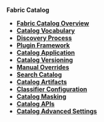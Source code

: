 <strong>Fabric Catalog<strong>
​        

<ul>
	<li><a href="/articles/39_fabric_catalog/01_catalog_overview.md">Fabric Catalog Overview</a></li>
	<web><li><a href="/articles/39_fabric_catalog/02_catalog_vocabulary.md">Catalog Vocabulary</a></li></web>
	<web><li><a href="/articles/39_fabric_catalog/03_discovery_process.md">Discovery Process</a></li></web>
	<web><li><a href="/articles/39_fabric_catalog/04_plugin_framework.md">Plugin Framework</a></li></web>
	<web><li><a href="/articles/39_fabric_catalog/05_catalog_app.md">Catalog Application</a></li></web>
	<web><li><a href="/articles/39_fabric_catalog/06_catalog_versioning.md">Catalog Versioning</a></li></web>
	<web><li><a href="/articles/39_fabric_catalog/07_manual_overrides.md">Manual Overrides</a></li></web>
	<web><li><a href="/articles/39_fabric_catalog/08_search_catalog.md">Search Catalog</a></li></web>
	<web><li><a href="/articles/39_fabric_catalog/09_build_artifacts.md">Catalog Artifacts</a></li></web>
	<web><li><a href="/articles/39_fabric_catalog/10_classifier_configuration.md">Classifier Configuration</a></li></web>
	<web><li><a href="/articles/39_fabric_catalog/11_catalog_masking.md">Catalog Masking</a></li></web>
	<web><li><a href="/articles/39_fabric_catalog/20_catalog_APIs.md">Catalog APIs</a></li></web>
	<web><li><a href="/articles/39_fabric_catalog/21_advanced_settings.md">Catalog Advanced Settings</a></li></web>
</ul>
